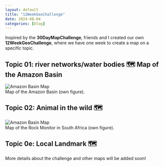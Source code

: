 ```yaml
---
layout: default
title: "12WeekGeoChallenge"
date: 2024-08-04
categories: [blog]
---
```


Inspired by the **30DayMapChallenge**, friends and I created our own **12WeekGeoChallenge**, where we have one week to create a map on a specific topic.

## Topic 01: river networks/water bodies 🗺️ Map of the Amazon Basin

<div class="blog-image">
  <img src="{{ '/assets/images/projects/AmazonBasin_GernotNikolaus.jpg' | relative_url }}" alt="Amazon Basin Map">
  <figcaption>Map of the Amazon Basin (own figure).</figcaption>
</div>

## Topic 02: Animal in the wild 🗺️

<div class="blog-image">
  <img src="{{ '/assets/images/blogs/RockMonitor_GernotNikolaus.jpg' | relative_url }}" alt="Amazon Basin Map">
  <figcaption>Map of the Rock Monitor in South Africa (own figure).</figcaption>
</div>


## Topic 0e: Local Landmark 🗺️

More details about the challenge and other maps will be added soon!
